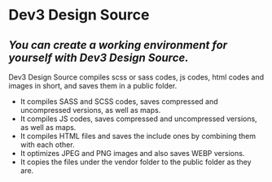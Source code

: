# Dev3 Design Source
## _You can create a working environment for yourself with Dev3 Design Source._

Dev3 Design Source compiles scss or sass codes, js codes, html codes and images in short, and saves them in a public folder.

- It compiles SASS and SCSS codes, saves compressed and uncompressed versions, as well as maps.
- It compiles JS codes, saves compressed and uncompressed versions, as well as maps.
- It compiles HTML files and saves the include ones by combining them with each other.
- It optimizes JPEG and PNG images and also saves WEBP versions.
- It copies the files under the vendor folder to the public folder as they are.